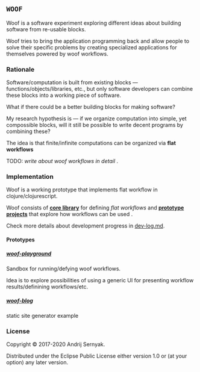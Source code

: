 ## `WOOF`

Woof is a software experiment exploring different ideas about building software from re-usable blocks.

Woof tries to bring the application programming back and allow people to solve their specific problems by creating specialized applications for themselves powered by woof workflows.

### Rationale

Software/computation is built from existing blocks — functions/objects/libraries, etc., but only software developers can combine these blocks into a working piece of software.

What if there could be a better building blocks for making software? 

My research hypothesis is — if we organize computation into simple, yet compossible blocks, will it still be possible to write decent programs by combining these?

The idea is that finite/infinite computations can be organized via **flat workflows**

TODO: *write about woof workflows in detail* .

### Implementation

Woof is a working prototype that implements flat workflow in clojure/clojurescript. 

Woof consists of **[core library](woof-core/)** for defining *flat workflows* and **[prototype projects](#protypes)** that explore how workflows can be used .

Check more details about development progress in [dev-log.md](dev-log.md).

#### Prototypes

##### [woof-playground](woof-playground/)

Sandbox for running/defying woof workflows. 

Idea is to explore possibilities of using a generic UI for presenting workflow results/definining workflows/etc. 


##### [woof-blog](woof-blog/)

static site generator example


### License

Copyright © 2017-2020 Andrij Sernyak.

Distributed under the Eclipse Public License either version 1.0 or (at your option) any later version.